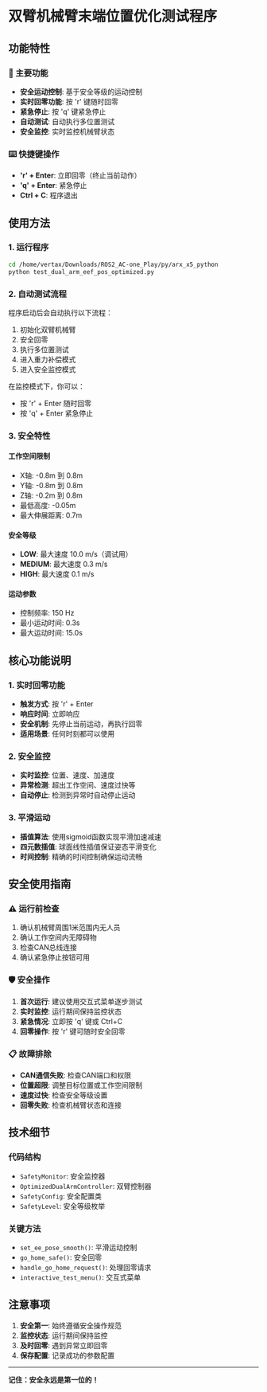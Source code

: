 # 双臂机械臂末端位置优化测试程序

## 功能特性

### 🚀 主要功能
- **安全运动控制**: 基于安全等级的运动控制
- **实时回零功能**: 按 'r' 键随时回零
- **紧急停止**: 按 'q' 键紧急停止
- **自动测试**: 自动执行多位置测试
- **安全监控**: 实时监控机械臂状态

### ⌨️ 快捷键操作
- **'r' + Enter**: 立即回零（终止当前动作）
- **'q' + Enter**: 紧急停止
- **Ctrl + C**: 程序退出

## 使用方法

### 1. 运行程序
```bash
cd /home/vertax/Downloads/ROS2_AC-one_Play/py/arx_x5_python
python test_dual_arm_eef_pos_optimized.py
```

### 2. 自动测试流程
程序启动后会自动执行以下流程：
1. 初始化双臂机械臂
2. 安全回零
3. 执行多位置测试
4. 进入重力补偿模式
5. 进入安全监控模式

在监控模式下，你可以：
- 按 'r' + Enter 随时回零
- 按 'q' + Enter 紧急停止

### 3. 安全特性

#### 工作空间限制
- X轴: -0.8m 到 0.8m
- Y轴: -0.8m 到 0.8m  
- Z轴: -0.2m 到 0.8m
- 最低高度: -0.05m
- 最大伸展距离: 0.7m

#### 安全等级
- **LOW**: 最大速度 10.0 m/s（调试用）
- **MEDIUM**: 最大速度 0.3 m/s
- **HIGH**: 最大速度 0.1 m/s

#### 运动参数
- 控制频率: 150 Hz
- 最小运动时间: 0.3s
- 最大运动时间: 15.0s

## 核心功能说明

### 1. 实时回零功能
- **触发方式**: 按 'r' + Enter
- **响应时间**: 立即响应
- **安全机制**: 先停止当前运动，再执行回零
- **适用场景**: 任何时刻都可以使用

### 2. 安全监控
- **实时监控**: 位置、速度、加速度
- **异常检测**: 超出工作空间、速度过快等
- **自动停止**: 检测到异常时自动停止运动

### 3. 平滑运动
- **插值算法**: 使用sigmoid函数实现平滑加速减速
- **四元数插值**: 球面线性插值保证姿态平滑变化
- **时间控制**: 精确的时间控制确保运动流畅

## 安全使用指南

### ⚠️ 运行前检查
1. 确认机械臂周围1米范围内无人员
2. 确认工作空间内无障碍物
3. 检查CAN总线连接
4. 确认紧急停止按钮可用

### 🛡️ 安全操作
1. **首次运行**: 建议使用交互式菜单逐步测试
2. **实时监控**: 运行期间保持监控状态
3. **紧急情况**: 立即按 'q' 键或 Ctrl+C
4. **回零操作**: 按 'r' 键可随时安全回零

### 📋 故障排除
- **CAN通信失败**: 检查CAN端口和权限
- **位置超限**: 调整目标位置或工作空间限制
- **速度过快**: 检查安全等级设置
- **回零失败**: 检查机械臂状态和连接

## 技术细节

### 代码结构
- `SafetyMonitor`: 安全监控器
- `OptimizedDualArmController`: 双臂控制器
- `SafetyConfig`: 安全配置类
- `SafetyLevel`: 安全等级枚举

### 关键方法
- `set_ee_pose_smooth()`: 平滑运动控制
- `go_home_safe()`: 安全回零
- `handle_go_home_request()`: 处理回零请求
- `interactive_test_menu()`: 交互式菜单

## 注意事项

1. **安全第一**: 始终遵循安全操作规范
2. **监控状态**: 运行期间保持监控
3. **及时回零**: 遇到异常立即回零
4. **保存配置**: 记录成功的参数配置

---

**记住：安全永远是第一位的！**
